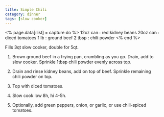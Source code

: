 ```yaml
---
title: Simple Chili
category: dinner
tags: [slow cooker]
---
```


<% page.data[:list] = capture do %>
12oz can : red kidney beans
20oz can : diced tomatoes
1 lb     : ground beef
2 tbsp   : chili powder
<% end %>

Fills 3qt slow cooker, double for 5qt.

1. Brown ground beef in a frying pan, crumbling as you go. Drain, add to slow cooker. Sprinkle 1tbsp chili powder evenly across top.

2. Drain and rinse kidney beans, add on top of beef. Sprinkle remaining chili powder on top.

3. Top with diced tomatoes.

4. Slow cook low 8h, hi 4-5h.

5. Optionally, add green peppers, onion, or garlic, or use chili-spiced tomatoes.
